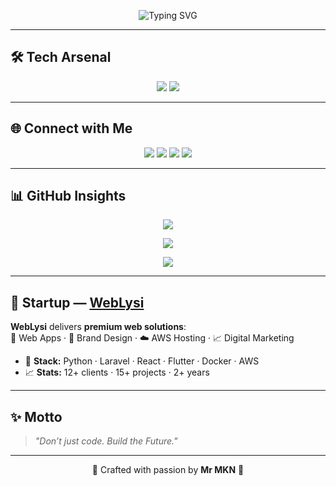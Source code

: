<!-- Futuristic Typing Banner -->
<p align="center">
  <img src="https://readme-typing-svg.herokuapp.com?font=Orbitron&size=28&duration=3000&pause=800&color=00FFCC&center=true&vCenter=true&width=800&lines=Hello+%F0%9F%91%8B+I'm+Mr+Ankan;Professional+Developer+%F0%9F%90%8D;Let's+Build+the+Future+%F0%9F%9A%80" alt="Typing SVG">
</p>

---

## 🛠️ Tech Arsenal
<p align="center">
  <img src="https://skillicons.dev/icons?i=python,java,php,mongodb,html,css,js,docker" />
  <img src="https://img.shields.io/badge/Pyrogram-00FFCC?style=for-the-badge&logo=telegram&logoColor=000" />
</p>

---

## 🌐 Connect with Me
<p align="center">
  <a href="https://www.uhd-official.vercel.app"><img src="https://img.shields.io/badge/Website-00FFCC?style=for-the-badge&logo=vercel&logoColor=000" /></a>
  <a href="https://www.youtube.com/@DIESENGAMINGYT"><img src="https://img.shields.io/badge/YouTube-00FFCC?style=for-the-badge&logo=youtube&logoColor=000" /></a>
  <a href="https://www.telegram.org/Ankan_Contact_Bot"><img src="https://img.shields.io/badge/Telegram-00FFCC?style=for-the-badge&logo=linkedin&logoColor=000" /></a>
  <a href="https://www.linktr.ee/DIESEN_GAMING"><img src="https://img.shields.io/badge/Linktree-00FFCC?style=for-the-badge&logo=instagram&logoColor=000" /></a>
</p>

---

## 📊 GitHub Insights
<p align="center">
  <img src="https://github-readme-stats.vercel.app/api?username=MrMKN&show_icons=true&theme=radical&title_color=00FFCC&icon_color=00FFCC&text_color=FFFFFF&bg_color=0D1117" />
</p>

<p align="center">
  <img src="https://github-readme-streak-stats.herokuapp.com?user=MrMKN&theme=highcontrast&hide_border=true&ring=00FFCC&fire=00FFCC&currStreakLabel=00FFCC" />
</p>

<p align="center">
  <img src="https://github-readme-stats.vercel.app/api/top-langs/?username=MrMKN&layout=compact&title_color=00FFCC&text_color=FFFFFF&bg_color=0D1117" />
</p>

---

## 🏢 Startup — [WebLysi](https://www.weblysi.in)
**WebLysi** delivers **premium web solutions**:  
🚀 Web Apps · 🎨 Brand Design · ☁️ AWS Hosting · 📈 Digital Marketing  

- 🧰 **Stack:** Python · Laravel · React · Flutter · Docker · AWS  
- 📈 **Stats:** 12+ clients · 15+ projects · 2+ years  

---

## ✨ Motto
> *"Don’t just code. Build the Future."*

---

<p align="center">
  💎 Crafted with passion by <b>Mr MKN</b> 💎
</p>
